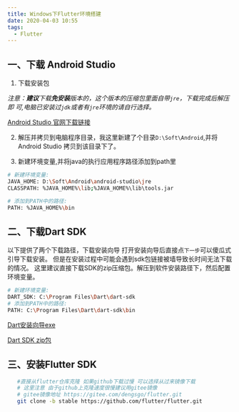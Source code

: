 ```yaml
---
title: Windows下Flutter环境搭建
date: 2020-04-03 10:55
tags:
  - Flutter
---
```


## 一、下载 Android Studio

1. 下载安装包

*注意：**建议**下载**免安装**版本的，这个版本的压缩包里面自带`jre`，下载完成后解压即
可,电脑已安装过`jdk`或者有`jre`环境的请自行选择。*

[Android Studio 官网下载链接](https://developer.android.google.cn/studio/#downloads)


2. 解压并拷贝到电脑程序目录，我这里新建了个目录`D:\Soft\Android`,并将Android Studio
   拷贝到该目录下了。

3. 新建环境变量,并将java的执行应用程序路径添加到path里

```bash
# 新建环境变量:
JAVA_HOME: D:\Soft\Android\android-studio\jre
CLASSPATH: %JAVA_HOME%\lib;%JAVA_HOME%\lib\tools.jar

# 添加到PATH中的路径:
PATH: %JAVA_HOME%\bin

```

## 二、下载Dart SDK

以下提供了两个下载路径，下载安装向导 打开安装向导后直接点`下一步`可以傻瓜式引导下载安装。
但是在安装过程中可能会遇到sdk包链接被墙导致长时间无法下载的情况。
这里建议直接下载SDK的zip压缩包。解压到软件安装路径下，然后配置环境变量。

```bash
# 新建环境变量:
DART_SDK: C:\Program Files\Dart\dart-sdk
# 添加到PATH中的路径:
PATH: C:\Program Files\Dart\dart-sdk\bin
```


[Dart安装向导exe](https://gekorm.com/dart-windows/)

[Dart SDK zip包](https://dart.dev/tools/sdk/archive)


## 三、安装Flutter SDK

```bash
   #直接从flutter仓库克隆 如果github下载过慢 可以选择从过来镜像下载
   # 这里注意 由于github上克隆速度很慢建议用gitee镜像
   # gitee镜像地址 https://gitee.com/dengsgo/flutter.git
   git clone -b stable https://github.com/flutter/flutter.git

```







